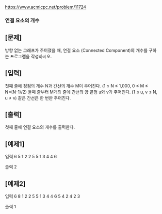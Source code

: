 https://www.acmicpc.net/problem/11724

### 연결 요소의 개수

## [문제]

방향 없는 그래프가 주어졌을 때, 연결 요소 (Connected Component)의 개수를 구하는 프로그램을 작성하시오.

## [입력]

첫째 줄에 정점의 개수 N과 간선의 개수 M이 주어진다. (1 ≤ N ≤ 1,000, 0 ≤ M ≤ N×(N-1)/2) 둘째 줄부터 M개의 줄에 간선의 양 끝점 u와 v가 주어진다. (1 ≤ u, v ≤ N, u ≠ v) 같은 간선은 한 번만 주어진다.

## [출력]

첫째 줄에 연결 요소의 개수를 출력한다.

## [예제1]

입력
	6 5
	1 2
	2 5
	5 1
	3 4
	4 6

출력 
	2

## [예제2]

입력
	6 8
	1 2
	2 5
	5 1
	3 4
	4 6
	5 4
	2 4
	2 3

출력 
	1